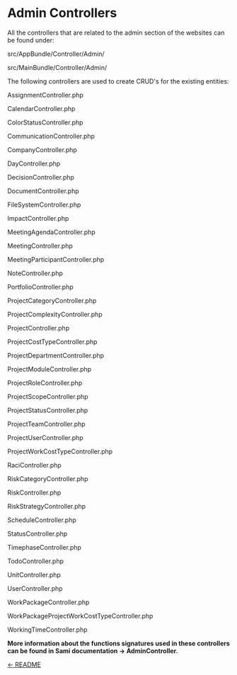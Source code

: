 Admin Controllers
=================
All the controllers that are related to the admin section of the websites can be found under:
>
src/AppBundle/Controller/Admin/
>
>
src/MainBundle/Controller/Admin/
>

The following controllers are used to create CRUD's for the existing entities:
>
AssignmentController.php
>
CalendarController.php
>
ColorStatusController.php
>
CommunicationController.php
>
CompanyController.php
>
DayController.php
>
DecisionController.php
>
DocumentController.php
>
FileSystemController.php
>
ImpactController.php
>
MeetingAgendaController.php
>
MeetingController.php
>
MeetingParticipantController.php
>
NoteController.php
>
PortfolioController.php
>
ProjectCategoryController.php
>
ProjectComplexityController.php
>
ProjectController.php
>
ProjectCostTypeController.php
>
ProjectDepartmentController.php
>
ProjectModuleController.php
>
ProjectRoleController.php
>
ProjectScopeController.php
>
ProjectStatusController.php
>
ProjectTeamController.php
>
ProjectUserController.php
>
ProjectWorkCostTypeController.php
>
RaciController.php
>
RiskCategoryController.php
>
RiskController.php
>
RiskStrategyController.php
>
ScheduleController.php
>
StatusController.php
>
TimephaseController.php
>
TodoController.php
>
UnitController.php
>
UserController.php
>
WorkPackageController.php
>
WorkPackageProjectWorkCostTypeController.php
>
WorkingTimeController.php
>

**More information about the functions signatures used in these controllers can be found in Sami documentation -> AdminController.**

[<- README](README.md)
